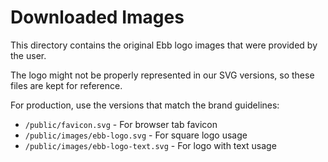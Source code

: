 # Downloaded Images

This directory contains the original Ebb logo images that were provided by the user.

The logo might not be properly represented in our SVG versions, so these files are kept for reference.

For production, use the versions that match the brand guidelines:
- `/public/favicon.svg` - For browser tab favicon
- `/public/images/ebb-logo.svg` - For square logo usage
- `/public/images/ebb-logo-text.svg` - For logo with text usage 